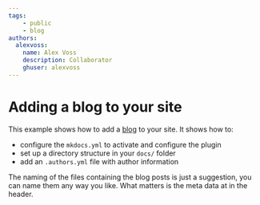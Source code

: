 ```yaml
---
tags:
    - public
    - blog
authors:
  alexvoss:
    name: Alex Voss
    description: Collaborator
    ghuser: alexvoss
---
```


# Adding a blog to your site

This example shows how to add a [blog] to your site. It shows how to:

- configure the `mkdocs.yml` to activate and configure the plugin 
- set up a directory structure in your `docs/` folder
- add an `.authors.yml` file with author information

The naming of the files containing the blog posts is just a
suggestion, you can name them any way you like. What matters is the
meta data at in the header.

  [blog]: https://squidfunk.github.io/mkdocs-material/plugins/blog/



